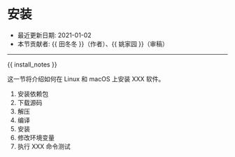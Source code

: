 # 安装

- 最近更新日期: 2021-01-02
- 本节贡献者: {{ 田冬冬 }}（作者）、{{ 姚家园 }}（审稿）

---

{{ install_notes }}

这一节将介绍如何在 Linux 和 macOS 上安装 XXX 软件。

1. 安装依赖包
2. 下载源码
3. 解压
4. 编译
5. 安装
6. 修改环境变量
7. 执行 XXX 命令测试
